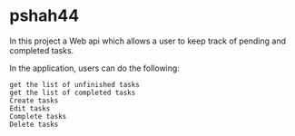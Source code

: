 # pshah44
In this project a Web api which allows a user to keep track of pending and completed tasks.

In the application, users can do the following:

    get the list of unfinished tasks
    get the list of completed tasks
    Create tasks
    Edit tasks
    Complete tasks
    Delete tasks
    
    
